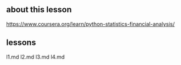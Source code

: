 ## about this lesson
https://www.coursera.org/learn/python-statistics-financial-analysis/

## lessons
l1.md
l2.md
l3.md
l4.md

